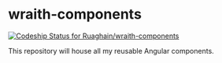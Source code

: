 # wraith-components
[ ![Codeship Status for Ruaghain/wraith-components](https://app.codeship.com/projects/e18876f0-ba6d-0135-9eea-6a914733e5ab/status?branch=master)](https://app.codeship.com/projects/259210)

This repository will house all my reusable Angular components.

